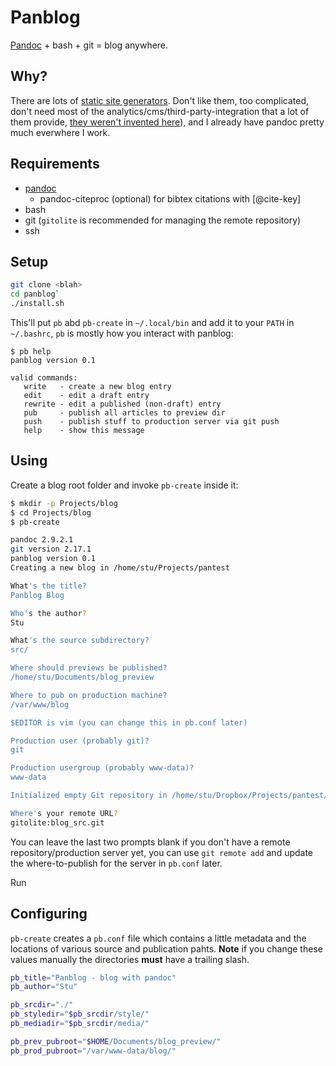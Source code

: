 # Panblog

[Pandoc](https://pandoc.org/) + bash + git = blog anywhere.

## Why?

There are lots of [static site generators](https://www.staticgen.com/). Don't like them, too complicated, don't need most of the analytics/cms/third-party-integration that a lot of them provide, [they weren't invented here](https://en.wikipedia.org/wiki/Not_invented_here)), and I already have pandoc pretty much everwhere I work.

## Requirements

- [pandoc]()
  - pandoc-citeproc (optional) for bibtex citations with  \[@cite-key\] 
- bash
- git (`gitolite` is recommended for managing the remote repository)
- ssh

## Setup

```BASH
git clone <blah>
cd panblog`
./install.sh
```

This'll put `pb` abd `pb-create` in `~/.local/bin` and add it to your `PATH` in `~/.bashrc`, `pb` is mostly how you interact with panblog:

```
$ pb help
panblog version 0.1

valid commands:
   write   - create a new blog entry
   edit    - edit a draft entry
   rewrite - edit a published (non-draft) entry
   pub     - publish all articles to preview dir
   push    - publish stuff to production server via git push
   help    - show this message

```

## Using

Create a blog root folder and invoke `pb-create` inside it:


```BASH
$ mkdir -p Projects/blog
$ cd Projects/blog
$ pb-create 

pandoc 2.9.2.1
git version 2.17.1
panblog version 0.1
Creating a new blog in /home/stu/Projects/pantest

What's the title?
Panblog Blog

Who's the author?
Stu

What's the source subdirectory?
src/

Where should previews be published?
/home/stu/Documents/blog_preview

Where to pub on production machine?
/var/www/blog

$EDITOR is vim (you can change this in pb.conf later)

Production user (probably git)?
git

Production usergroup (probably www-data)?
www-data

Initialized empty Git repository in /home/stu/Dropbox/Projects/pantest/.git/

Where's your remote URL?
gitolite:blog_src.git
```

You can leave the last two prompts blank if you don't have a remote repository/production server yet, you can use `git remote add` and update the where-to-publish for the server in `pb.conf` later.

Run 

## Configuring

`pb-create` creates a `pb.conf` file which contains a little metadata and the locations of various source and publication pahts.
**Note** if you change these values manually the directories **must** have a trailing slash.

```bash
pb_title="Panblog - blog with pandoc"
pb_author="Stu"

pb_srcdir="./"
pb_styledir="$pb_srcdir/style/"
pb_mediadir="$pb_srcdir/media/"

pb_prev_pubroot="$HOME/Documents/blog_preview/"
pb_prod_pubroot="/var/www-data/blog/"

```


